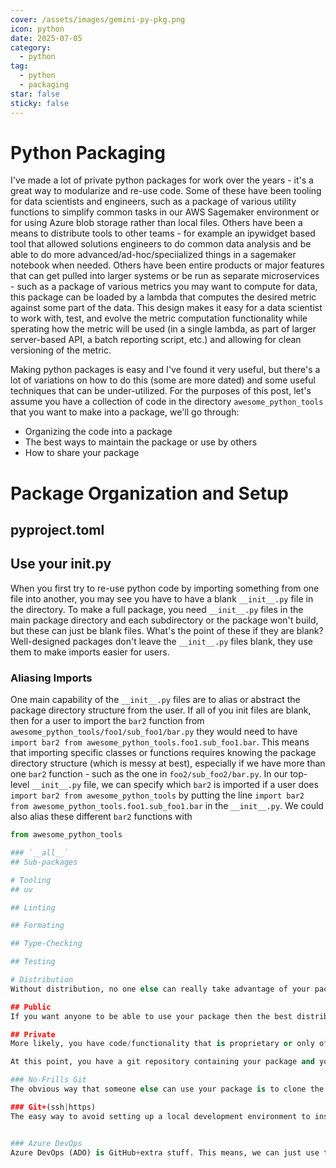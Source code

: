 ```yaml
---
cover: /assets/images/gemini-py-pkg.png
icon: python
date: 2025-07-05
category:
  - python
tag:
  - python
  - packaging
star: false
sticky: false
---
```


# Python Packaging
I've made a lot of private python packages for work over the years - it's a great way to modularize and re-use code. Some of these have been tooling for data scientists and engineers, such as a package of various utility functions to simplify common tasks in our AWS Sagemaker environment or for using Azure blob storage rather than local files. Others have been a means to distribute tools to other teams - for example an ipywidget based tool that allowed solutions engineers to do common data analysis and be able to do more advanced/ad-hoc/speciialized things in a sagemaker notebook when needed. Others have been entire products or major features that can get pulled into larger systems or be run as separate microservices - such as a package of various metrics you may want to compute for data, this package can be loaded by a lambda that computes the desired metric against some part of the data. This design makes it easy for a data scientist to work with, test, and evolve the metric computation functionality while sperating how the metric will be used (in a single lambda, as part of larger server-based API, a batch reporting script, etc.) and allowing for clean versioning of the metric.

Making python packages is easy and I've found it very useful, but there's a lot of variations on how to do this (some are more dated) and some useful techniques that can be under-utilized. For the purposes of this post, let's assume you have a collection of code in the directory `awesome_python_tools` that you want to make into a package, we'll go through:

- Organizing the code into a package
- The best ways to maintain the package or use by others
- How to share your package

# Package Organization and Setup

## pyproject.toml

## Use your __init__.py
When you first try to re-use python code by importing something from one file into another, you may see you have to have a blank `__init__.py` file in the directory. To make a full package, you need `__init__.py` files in the main package directory and each subdirectory or the package won't build, but these can just be blank files. What's the point of these if they are blank? Well-designed packages don't leave the `__init__.py` files blank, they use them to make imports easier for users.

### Aliasing Imports
One main capability of the `__init__.py` files are to alias or abstract the package directory structure from the user. If all of you init files are blank, then for a user to import the `bar2` function from `awesome_python_tools/foo1/sub_foo1/bar.py` they would need to have `import bar2 from awesome_python_tools.foo1.sub_foo1.bar`. This means that importing specific classes or functions requires knowing the package directory structure (which is messy at best), especially if we have more than one `bar2` function - such as the one in `foo2/sub_foo2/bar.py`. In our top-level `__init__.py` file, we can specify which `bar2` is imported if a user does `import bar2 from awesome_python_tools` by putting the line `import bar2 from awesome_python_tools.foo1.sub_foo1.bar` in the `__init__.py`. We could also alias these different `bar2` functions with 
```python
from awesome_python_tools 

### `__all__`
## Sub-packages

# Tooling
## uv

## Linting

## Formating

## Type-Checking

## Testing

# Distribution
Without distribution, no one else can really take advantage of your packaging efforts. You can't properly distribute your package unless you know who the target users are.

## Public 
If you want anyone to be able to use your package then the best distribution channel is to list the package on pypi.org. There are a number of good guides for this and lots of examples (just take a look at any open-source python package), so I don't have much to add.

## Private
More likely, you have code/functionality that is proprietary or only of real interest within a part of your company so you need to keep the package private. To distribute your package internally but not publicly, you will need to take advantage of the code versioning and CI/CD tools used by your company so there could be lots of variation or special cases but they are all conceptually similar. I'll go through the two I've used the most: GitHub and Azure DevOps.

At this point, you have a git repository containing your package and you have installed and used your package locally in other projects.

### No-Frills Git
The obvious way that someone else can use your package is to clone the repo, and then install it locally like you've done. This requires no additional effort on your part beyond perhaps documenting how to install/import a locally defined package. This may work for other people with similar skillsets and workflows to you, but will be less ideal for users working in a different way or with different skills.

### Git+(ssh|https)
The easy way to avoid setting up a local development environment to install/use the package is to leverage pip functionality. By default, pip will look in public pypi indexes for packages and versions you ask to be installed. If you give pip (or pip-compatible tools) a package name starting with `git+ssh` or `git+http` then pip will look in the provided git repository to install the package. This means the user must have access to read the repository, and provides our access control to the package - if the repo is private then only users with access to the repo will be able to install the package.


### Azure DevOps
Azure DevOps (ADO) is GitHub+extra stuff. This means, we can just use the methods already discussed in Azure DevOps, but we could also take advantage of some of the extras that ADO provides - the Artifact Feed. The Artifact Feed allows you to distribute packages in a variety of languages to your ADO environment by providing a private index for various package managers. One Artifact Feed can distribute packages for Python, C#, Ruby, JavaScript, etc., you don't need a separate feed for each language.
